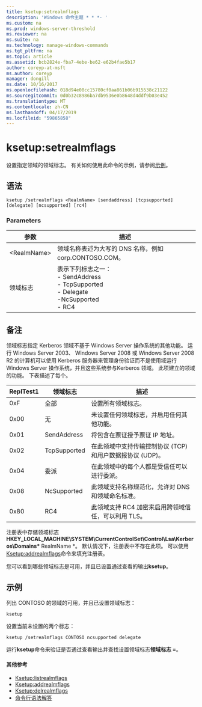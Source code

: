 ```yaml
---
title: ksetup:setrealmflags
description: 'Windows 命令主题 * * *- '
ms.custom: na
ms.prod: windows-server-threshold
ms.reviewer: na
ms.suite: na
ms.technology: manage-windows-commands
ms.tgt_pltfrm: na
ms.topic: article
ms.assetid: bcb2824e-fba7-4ebe-be62-e62b4fae5b17
author: coreyp-at-msft
ms.author: coreyp
manager: dongill
ms.date: 10/16/2017
ms.openlocfilehash: 018d94e08cc15780cf0aa861b06b915538c21122
ms.sourcegitcommit: 0d0b32c8986ba7db9536e0b8648d4ddf9b03e452
ms.translationtype: MT
ms.contentlocale: zh-CN
ms.lasthandoff: 04/17/2019
ms.locfileid: "59865858"
---
```

# <a name="ksetupsetrealmflags"></a>ksetup:setrealmflags



设置指定领域的领域标志。 有关如何使用此命令的示例，请参阅[示例](#BKMK_Examples)。

## <a name="syntax"></a>语法

```
ksetup /setrealmflags <RealmName> [sendaddress] [tcpsupported] [delegate] [ncsupported] [rc4]
```

### <a name="parameters"></a>Parameters

|参数|描述|
|---------|-----------|
|\<RealmName>|领域名称表述为大写的 DNS 名称，例如 corp.CONTOSO.COM。|
|领域标志|表示下列标志之一：</br>-   SendAddress</br>-   TcpSupported</br>-   Delegate</br>-NcSupported</br>-   RC4|

## <a name="remarks"></a>备注

领域标志指定 Kerberos 领域不基于 Windows Server 操作系统的其他功能。 运行 Windows Server 2003、 Windows Server 2008 或 Windows Server 2008 R2 的计算机可以使用 Kerberos 服务器来管理身份验证而不是使用域运行 Windows Server 操作系统，并且这些系统参与Kerberos 领域。 此项建立的领域的功能。 下表描述了每个。

|ReplTest1|领域标志|描述|
|-----|----------|-----------|
|0xF|全部|设置所有领域标志。|
|0x00|无|未设置任何领域标志，并启用任何其他功能。|
|0x01|SendAddress|将包含在票证授予票证 IP 地址。|
|0x02|TcpSupported|在此领域中支持传输控制协议 (TCP) 和用户数据报协议 (UDP)。|
|0x04|委派|在此领域中的每个人都是受信任可以进行委派。|
|0x08|NcSupported|此领域支持名称规范化，允许对 DNS 和领域命名标准。|
|0x80|RC4|此领域支持 RC4 加密来启用跨领域信任，可以利用 TLS。|

注册表中存储领域标志**HKEY_LOCAL_MACHINE\SYSTEM\CurrentControlSet\Control\Lsa\Kerberos\Domains\*** RealmName *。 默认情况下，注册表中不存在此项。 可以使用[Ksetup:addrealmflags](ksetup-addrealmflags.md)命令来填充注册表。

您可以看到哪些领域标志是可用，并且已设置通过查看的输出**ksetup**。

## <a name="BKMK_Examples"></a>示例

列出 CONTOSO 的领域的可用，并且已设置领域标志：
```
ksetup
```
设置当前未设置的两个标志：
```
ksetup /setrealmflags CONTOSO ncsupported delegate
```
运行**ksetup**命令来验证是否通过查看输出并查找设置领域标志**领域标志 =**。

#### <a name="additional-references"></a>其他参考

-   [Ksetup:listrealmflags](ksetup-listrealmflags.md)
-   [Ksetup:addrealmflags](ksetup-addrealmflags.md)
-   [Ksetup:delrealmflags](ksetup-delrealmflags.md)
-   [命令行语法解答](command-line-syntax-key.md)